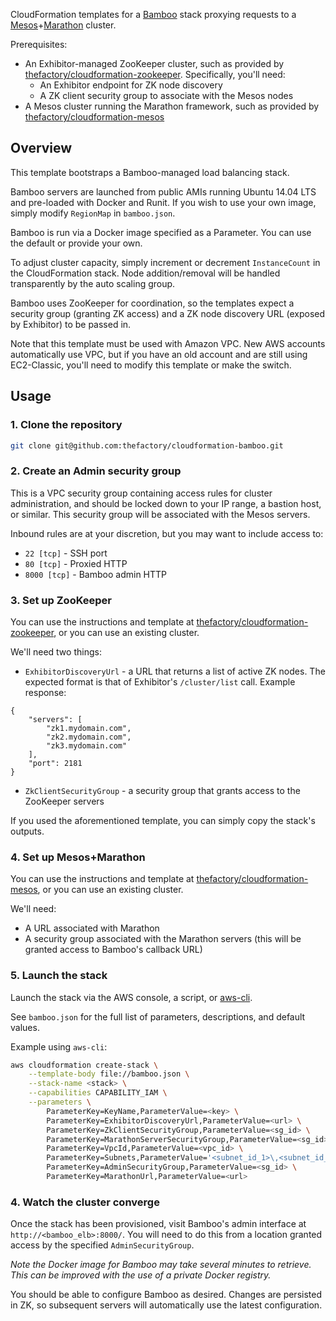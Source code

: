 CloudFormation templates for a [Bamboo](https://github.com/QubitProducts/bamboo) stack proxying requests to a [Mesos](http://mesos.apache.org)+[Marathon](https://github.com/mesosphere/marathon) cluster.

Prerequisites:
* An Exhibitor-managed ZooKeeper cluster, such as provided by [thefactory/cloudformation-zookeeper](https://github.com/thefactory/cloudformation-zookeeper). Specifically, you'll need:
    - An Exhibitor endpoint for ZK node discovery
    - A ZK client security group to associate with the Mesos nodes
* A Mesos cluster running the Marathon framework, such as provided by [thefactory/cloudformation-mesos](https://github.com/thefactory/cloudformation-mesos)

## Overview

This template bootstraps a Bamboo-managed load balancing stack.

Bamboo servers are launched from public AMIs running Ubuntu 14.04 LTS and pre-loaded with Docker and Runit. If you wish to use your own image, simply modify `RegionMap` in `bamboo.json`.

Bamboo is run via a Docker image specified as a Parameter. You can use the default or provide your own.

To adjust cluster capacity, simply increment or decrement `InstanceCount` in the CloudFormation stack. Node addition/removal will be handled transparently by the auto scaling group.

Bamboo uses ZooKeeper for coordination, so the templates expect a security group (granting ZK access) and a ZK node discovery URL (exposed by Exhibitor) to be passed in.

Note that this template must be used with Amazon VPC. New AWS accounts automatically use VPC, but if you have an old account and are still using EC2-Classic, you'll need to modify this template or make the switch.

## Usage

### 1. Clone the repository
```bash
git clone git@github.com:thefactory/cloudformation-bamboo.git
```

### 2. Create an Admin security group
This is a VPC security group containing access rules for cluster administration, and should be locked down to your IP range, a bastion host, or similar. This security group will be associated with the Mesos servers.

Inbound rules are at your discretion, but you may want to include access to:
* `22 [tcp]` - SSH port
* `80 [tcp]` - Proxied HTTP
* `8000 [tcp]` - Bamboo admin HTTP

### 3. Set up ZooKeeper
You can use the instructions and template at [thefactory/cloudformation-zookeeper](https://github.com/thefactory/cloudformation-zookeeper), or you can use an existing cluster.

We'll need two things:
* `ExhibitorDiscoveryUrl` - a URL that returns a list of active ZK nodes. The expected format is that of Exhibitor's `/cluster/list` call. Example response:
```
{
    "servers": [
        "zk1.mydomain.com",
        "zk2.mydomain.com",
        "zk3.mydomain.com"
    ],
    "port": 2181
}
```
* `ZkClientSecurityGroup` - a security group that grants access to the ZooKeeper servers

If you used the aforementioned template, you can simply copy the stack's outputs.

### 4. Set up Mesos+Marathon
You can use the instructions and template at [thefactory/cloudformation-mesos](https://github.com/thefactory/cloudformation-mesos), or you can use an existing cluster.

We'll need:
* A URL associated with Marathon
* A security group associated with the Marathon servers (this will be granted access to Bamboo's callback URL)

### 5. Launch the stack
Launch the stack via the AWS console, a script, or [aws-cli](https://github.com/aws/aws-cli).

See `bamboo.json` for the full list of parameters, descriptions, and default values.

Example using `aws-cli`:
```bash
aws cloudformation create-stack \
    --template-body file://bamboo.json \
    --stack-name <stack> \
    --capabilities CAPABILITY_IAM \
    --parameters \
        ParameterKey=KeyName,ParameterValue=<key> \
        ParameterKey=ExhibitorDiscoveryUrl,ParameterValue=<url> \
        ParameterKey=ZkClientSecurityGroup,ParameterValue=<sg_id> \
        ParameterKey=MarathonServerSecurityGroup,ParameterValue=<sg_id> \
        ParameterKey=VpcId,ParameterValue=<vpc_id> \
        ParameterKey=Subnets,ParameterValue='<subnet_id_1>\,<subnet_id_2>' \
        ParameterKey=AdminSecurityGroup,ParameterValue=<sg_id> \
        ParameterKey=MarathonUrl,ParameterValue=<url>
```

### 4. Watch the cluster converge
Once the stack has been provisioned, visit Bamboo's admin interface at `http://<bamboo_elb>:8000/`. You will need to do this from a location granted access by the specified `AdminSecurityGroup`.

_Note the Docker image for Bamboo may take several minutes to retrieve. This can be improved with the use of a private Docker registry._

You should be able to configure Bamboo as desired. Changes are persisted in ZK, so subsequent servers will automatically use the latest configuration.

